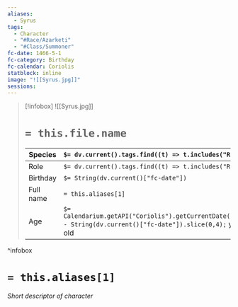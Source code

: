```yaml
---
aliases:
  - Syrus
tags:
  - Character
  - "#Race/Azarketi"
  - "#Class/Summoner"
fc-date: 1466-5-1
fc-category: Birthday
fc-calendar: Coriolis
statblock: inline
image: "![[Syrus.jpg]]"
sessions:
---
```

> [!infobox]
> ![[Syrus.jpg]]
> # `= this.file.name`
> | Species | `$= dv.current().tags.find((t) => t.includes("Race"))` |
> | ---- | ---- |
> | Role | `$= dv.current().tags.find((t) => t.includes("Role"))` |
> | Birthday | `$= String(dv.current()["fc-date"])` |
> | Full name | `= this.aliases[1]`|
> | Age | `$= Calendarium.getAPI("Coriolis").getCurrentDate().year - String(dv.current()["fc-date"]).slice(0,4);` years old|
^infobox
# `= this.aliases[1]`
*Short descriptor of character*
